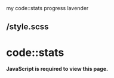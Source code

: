 <meta>
  <title>Code::Stats</title>
  <description>my code::stats progress</description>
  <color>lavender</color>

  <use-style>/style.scss</use-style>
</meta>
---

# code::stats

<noscript>
  <strong>JavaScript is required to view this page.</strong>
</noscript>
<yescript>
  <div class="container" style="display: flex;flex-wrap:wrap;gap:10px;"></div>
</yescript>

<script type="module">
  const fetchStats = async () => {
    const res = await fetch('https://codestats.net/api/users/thnlqd')
    const data = await res.json()
    return data
  }

  const getLevelProgress = (xp) => {
    const level = getLevel(xp)
    const current_level_xp = getNextLevelXP(level - 1)
    const next_level_xp = getNextLevelXP(level)

    const have_xp = xp - current_level_xp
    const needed_xp = next_level_xp - current_level_xp

    return Math.round(have_xp / needed_xp * 100)
  }

  const getNextLevelXP = (level) => {
    return Math.pow(Math.ceil((level + 1) / LEVEL_FACTOR), 2)
  }

  const getLevel = (xp) => parseInt(Math.floor(LEVEL_FACTOR * Math.sqrt(xp)))

  const LEVEL_FACTOR = 0.025
  

  const data = await fetchStats()

  const languages = Object.entries(data.languages).sort((a, b) => b[1].xps - a[1].xps)

  for (const [key, value] of languages) {
    const xp = value.xps
    const lang = document.createElement('div')
    lang.style.width = 'calc(50% - 10px)'
    lang.innerHTML = `
      <h3>${key}</h3>
      <b>Level ${getLevel(xp)}</b> (${xp} XP)${value.new_xps > 0 ? ` (+${value.new_xps})` : ''}
      <div style="position:relative;height:20px;margin-top: 5px;">
        <span style="position:absolute;left:50%;top:0px;transform:translateX(-50%);color:rgb(var(--color));z-index:5;mix-blend-mode:difference;">${getLevelProgress(xp)}%</span>
        <progress value="${getLevelProgress(xp)}" max="100" style="width:100%"></progress>
      </div>
    `
    document.querySelector('.container').appendChild(lang)
  }
</script>

